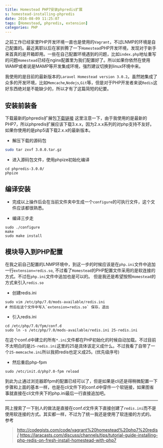 ```yaml
---
title: Homestead PHP7安装phpredis扩展
s: homestead-installing-phpredis
date: 2016-08-09 11:25:07
tags: [Homestead, phpredis, extension]
categories: PHP
---
```


之前工作已经家里PHP开发环境一直也是使用的`Vagrant`，不过LNMP的环境是自己配置的。最近离职以后在家折腾了一下`Homestead`PHP开发环境，发现对于新手来首真的是开箱即用。一些在自己配置环境遇到的问题，比如`index.php`地址重写的问题`Homestead`已经在nginx配置里为我们配置好了。所以如果你依然在使用WAMP或者说是MAMP等开发集成环境，强烈建议切换到linux环境中来。

我使用的是目前的最新版本的`Laravel Homestead version 3.0.2`。虽然她集成了众多的开发环境，比如`Memcache`,`Nodejs`,`Git`等，但是对于PHP开发者来说`Redis`这好东西绝对是不能缺少的，所以才有了这篇简短的纪要。

## 安装前装备
下载最新的phpredis扩展包[下载链接](https://github.com/phpredis/phpredis/releases) 这里注意一下，由于我使用的是最新的PHP7，所以phpredis扩展应该下载3.x.x，因为2.x.x系列的对php支持不友好。如果你使用的是php5请下载2.x.x的最新版本。
* 解压下载的源码包
```sh
sudo tar zxvf 3.0.0.tar.gz
```

* 进入源码包文件，使用phpize初始化编译
```
cd phpredis-3.0.0/
phpize
```

## 编译安装
* 完成以上操作后会在当前文件夹中生成一个`configure`的可执行文件，这个文件应该都很熟悉。

* 编译三步走
```
sudo ./configure
make
sudo make install
```

## 模块导入到PHP配置
在我之前自己配置的LNMP环境中，到这一步的时候应该是在`php.ini`文件中追加一行`extension=redis.so`, 不过看了`Homestead`的PHP配置文件采用的是软连接的方式。不过在`php.ini`文件中追加也是可以的。
但是我还是希望按照`Homestead`的方式来引入`redis.so`

* 创建redis.ini
```
sudo vim /etc/php/7.0/mods-available/redis.ini
# 然后在这个文件中写入`extension=redis.so` 保存，退出
```

* 引入redis.ini
```
cd /etc/php/7.0/fpm/conf.d
sudo ln -s /etc/php/7.0/mods-available/redis.ini 25-redis.ini
```
在这个conf.d中建立的所有`*.ini`文件都在PHP初始化的时候自动加载。不过目前不太明白的是`25-redis.ini`这里的25是具体该定义成什么。不过我看了自带了一个`25-memcache.ini`所以我把redis也定义成25。(优先级序号)

* 然后重启php-fpm
```
sudo /etc/init.d/php7.0-fpm reload
```

到此为止通过浏览器即fpm的配置已经可以了，但是如果是cli还是得稍微配置一下步骤和上面的基本一样，也是在cli文件下的conf.d中穿件一个软链接，如果图省事就直接在cli文件夹下的php.ini最后一行直接追加吧。

---
网上搜索了一下别人的做法是直接在conf.d文件夹下直接创建了`redis.ini`而不是使用软连接的方式。其实都一样，不过为了统一我还是使用了软连接的方式的。
参考
> http://codegists.com/code/vagrant%20homestead%20php7%20redis/
> https://laracasts.com/discuss/channels/tips/tutorial-guide-installing-php-redis-on-fresh-install-homestead-with-php7





